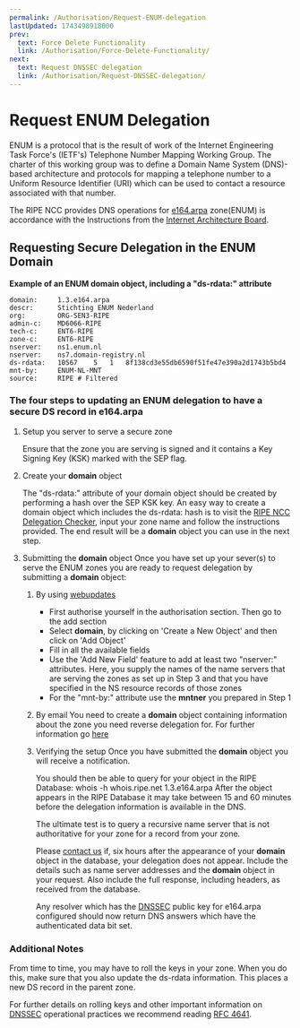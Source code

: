```yaml
---
permalink: /Authorisation/Request-ENUM-delegation
lastUpdated: 1743498918000
prev:
  text: Force Delete Functionality
  link: /Authorisation/Force-Delete-Functionality/
next:
  text: Request DNSSEC delegation
  link: /Authorisation/Request-DNSSEC-delegation/
---
```


# Request ENUM Delegation

ENUM is a protocol that is the result of work of the Internet Engineering Task Force's (IETF's) Telephone Number Mapping Working Group. The charter of this working group was to define a Domain Name System (DNS)-based architecture and protocols for mapping a telephone number to a Uniform Resource Identifier (URI) which can be used to contact a resource associated with that number.

The RIPE NCC provides DNS operations for [e164.arpa](https://www.rfc-editor.org/rfc/rfc3761.html) zone(ENUM) is accordance with the Instructions from the [Internet Architecture Board](https://www.ripe.net/manage-ips-and-asns/dns/enum/iab-instructions).

## Requesting Secure Delegation in the ENUM Domain

**Example of an ENUM domain object, including a "ds-rdata:" attribute**

    domain:     1.3.e164.arpa
    descr:      Stichting ENUM Nederland
    org:        ORG-SEN3-RIPE
    admin-c:    MD6066-RIPE
    tech-c:     ENT6-RIPE
    zone-c:     ENT6-RIPE
    nserver:    ns1.enum.nl
    nserver:    ns7.domain-registry.nl
    ds-rdata:   10567    5   1   8f138cd3e55db6590f51fe47e390a2d1743b5bd4
    mnt-by:     ENUM-NL-MNT
    source:     RIPE # Filtered

### The four steps to updating an ENUM delegation to have a secure DS record in e164.arpa

1. Setup you server to serve a secure zone

    Ensure that the zone you are serving is signed and it contains a Key Signing Key (KSK) marked with the SEP flag.

1. Create your **domain** object

    The "ds-rdata:" attribute of your domain object should be created by performing a hash over the SEP KSK key. An easy way to create a domain object which includes the ds-rdata: hash is to visit the [RIPE NCC Delegation Checker](http://dnscheck.ripe.net/), input your zone name and follow the instructions provided. The end result will be a **domain** object you can use in the next step.

1. Submitting the **domain** object
    Once you have set up your sever(s) to serve the ENUM zones you are ready to request delegation by submitting a **domain** object:
    1. By using [webupdates](https://apps.db.ripe.net/db-web-ui/query)
        * First authorise yourself in the authorisation section. Then go to the add section
        * Select **domain**, by clicking on 'Create a New Object' and then click on 'Add Object'
        * Fill in all the available fields
        * Use the 'Add New Field' feature to add at least two "nserver:" attributes. Here, you supply the names of the name servers that are serving the zones as set up in Step 3 and that you have specified in the NS resource records of those zones
        * For the "mnt-by:" attribute use the **mntner** you prepared in Step 1
    1. By email
        You need to create a **domain** object containing information about the zone you need reverse delegation for. For further information go [here](../Update-Methods/Email-Updates/#email-updates)

    1. Verifying the setup
        Once you have submitted the **domain** object you will receive a notification.

        You should then be able to query for your object in the RIPE Database:
            whois -h whois.ripe.net 1.3.e164.arpa
        After the object appears in the RIPE Database it may take between 15 and 60 minutes before the delegation information is available in the DNS.

        The ultimate test is to query a recursive name server that is not authoritative for your zone for a record from your zone.

        Please [contact us](https://www.ripe.net/contact-form?topic=ripe_dbm) if, six hours after the appearance of your **domain** object in the database, your delegation does not appear. Include the details such as name server addresses and the **domain** object in your request. Also include the full response, including headers, as received from the database.

        Any resolver which has the [DNSSEC](../Authorisation/Request-DNSSEC-delegation/#dnssec-delegations) public key for e164.arpa configured should now return DNS answers which have the authenticated data bit set.

### Additional Notes

From time to time, you may have to roll the keys in your zone. When you do this, make sure that you also update the ds-rdata information. This places a new DS record in the parent zone.

For further details on rolling keys and other important information on [DNSSEC](../Authorisation/Request-DNSSEC-delegation/#dnssec-delegations) operational practices we recommend reading [RFC 4641](https://www.ietf.org/rfc/rfc4641.txt).

